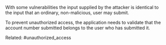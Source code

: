 With some vulnerabilities the input supplied by the attacker is identical to the input that an ordinary, non-malicious, user may submit. 

To prevent unauthorized access, the application needs to validate that the account number submitted belongs to the user who has submitted it.

Related: #unauthorized_access